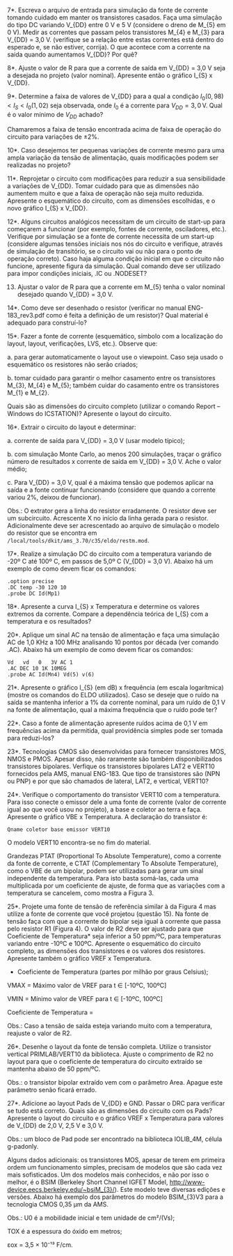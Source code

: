 7*. Escreva o arquivo de entrada para simulação da fonte de corrente tomando cuidado em manter os transistores casados. Faça uma simulação do tipo DC variando V_{DD} entre 0 V e 5 V (considere o dreno de M_{5} em 0 V). Medir as correntes que passam pelos transistores M_{4} e M_{3} para V_{DD} = 3,0 V. (verifique se a relação entre estas correntes está dentro do esperado e, se não estiver, corrija). O que acontece com a corrente na saída quando aumentamos V_{DD}? Por quê?

8*. Ajuste o valor de R para que a corrente de saída em V_{DD} = 3,0 V seja a desejada no projeto (valor nominal). Apresente então o gráfico I_{S} x V_{DD}.

9*. Determine a faixa de valores de V_{DD} para a qual a condição $I_0(0{,}98) < I_S < I_0(1{,}02)$ seja observada, onde $I_0$ é a corrente para $V_{DD} = 3{,}0\,\text{V}$. Qual é o valor mínimo de $V_{DD}$ achado?

Chamaremos a faixa de tensão encontrada acima de faixa de operação do circuito para variações de ±2%.

10*. Caso desejemos ter pequenas variações de corrente mesmo para uma ampla variação da tensão de alimentação, quais modificações podem ser realizadas no projeto?

11*. Reprojetar o circuito com modificações para reduzir a sua sensibilidade a variações de V_{DD}. Tomar cuidado para que as dimensões não aumentem muito e que a faixa de operação não seja muito reduzida. Apresente o esquemático do circuito, com as dimensões escolhidas, e o novo gráfico I_{S} x V_{DD}.

12*. Alguns circuitos analógicos necessitam de um circuito de start-up para começarem a funcionar (por exemplo, fontes de corrente, osciladores, etc.). Verifique por simulação se a fonte de corrente necessita de um start-up (considere algumas tensões iniciais nos nós do circuito e verifique, através de simulação de transitório, se o circuito vai ou não para o ponto de operação correto). Caso haja alguma condição inicial em que o circuito não funcione, apresente figura da simulação. Qual comando deve ser utilizado para impor condições iniciais, .IC ou .NODESET?

13. Ajustar o valor de R para que a corrente em M_{5} tenha o valor nominal desejado quando V_{DD} = 3,0 V.

14*. Como deve ser desenhado o resistor (verificar no manual ENG-183_rev3.pdf como é feita a definição de um resistor)? Qual material é adequado para construí-lo?

15*. Fazer a fonte de corrente (esquemático, símbolo com a localização do layout, layout, verificações, LVS, etc.). Observe que:

a. para gerar automaticamente o layout use o viewpoint. Caso seja usado o esquemático os resistores não serão criados;

b. tomar cuidado para garantir o melhor casamento entre os transistores M_{3}, M_{4} e M_{5}; também cuidar do casamento entre os transistores M_{1} e M_{2}.

Quais são as dimensões do circuito completo (utilizar o comando Report – Windows do ICSTATION)? Apresente o layout do circuito.

16*. Extrair o circuito do layout e determinar:

a. corrente de saída para V_{DD} = 3,0 V (usar modelo típico);

b. com simulação Monte Carlo, ao menos 200 simulações, traçar o gráfico número de resultados x corrente de saída em V_{DD} = 3,0 V. Ache o valor médio;

c. Para V_{DD} = 3,0 V, qual é a máxima tensão que podemos aplicar na saída e a fonte continuar funcionando (considere que quando a corrente variou 2%, deixou de funcionar).

Obs.: O extrator gera a linha do resistor erradamente. O resistor deve ser um subcircuito. Acrescente X no início da linha gerada para o resistor. Adicionalmente deve ser acrescentado ao arquivo de simulação o modelo do resistor que se encontra em `/local/tools/dkit/ams_3.70/c35/eldo/restm.mod`.

17*. Realize a simulação DC do circuito com a temperatura variando de -20º C até 100º C, em passos de 5,0º C (V_{DD} = 3,0 V). Abaixo há um exemplo de como devem ficar os comandos:

```
.option precise
.DC temp -30 120 10
.probe DC Id(Mp1)
```

18*. Apresente a curva I_{S} x Temperatura e determine os valores extremos da corrente. Compare a dependência teórica de I_{S} com a temperatura e os resultados?

20*. Aplique um sinal AC na tensão de alimentação e faça uma simulação AC de 1,0 KHz a 100 MHz analisando 10 pontos por década (ver comando .AC). Abaixo há um exemplo de como devem ficar os comandos:

```
Vd   vd   0   3V AC 1
.AC DEC 10 1K 10MEG
.probe AC Id(Mn4) Vd(5) v(6)
```

21*. Apresente o gráfico I_{S} (em dB) x frequência (em escala logarítmica) (mostre os comandos do ELDO utilizados). Caso se deseje que o ruído na saída se mantenha inferior a 1% da corrente nominal, para um ruído de 0,1 V na fonte de alimentação, qual a máxima frequência que o ruído pode ter?

22*. Caso a fonte de alimentação apresente ruídos acima de 0,1 V em frequências acima da permitida, qual providência simples pode ser tomada para reduzi-los?

23*. Tecnologias CMOS são desenvolvidas para fornecer transistores MOS, NMOS e PMOS. Apesar disso, não raramente são também disponibilizados transistores bipolares. Verfique os transistores bipolares LAT2 e VERT10 fornecidos pela AMS, manual ENG-183. Que tipo de transistores são (NPN ou PNP) e por que são chamados de lateral, LAT2, e vertical, VERT10?

24*. Verifique o comportamento do transistor VERT10 com a temperatura. Para isso conecte o emissor dele a uma fonte de corrente (valor de corrente igual ao que você usou no projeto), a base e coletor ao terra e faça. Apresente o gráfico VBE x Temperatura. A declaração do transistor é:

```
Qname coletor base emissor VERT10
```

O modelo VERT10 encontra-se no fim do material.

Grandezas PTAT (Proportional To Absolute Temperature), como a corrente da fonte de corrente, e CTAT (Complementary To Absolute Temperature), como o VBE de um bipolar, podem ser utilizadas para gerar um sinal independente da temperatura. Para isto basta somá-las, cada uma multiplicada por um coeficiente de ajuste, de forma que as variações com a temperatura se cancelem, como mostra a Figura 3.

25*. Projete uma fonte de tensão de referência similar à da Figura 4 mas utilize a fonte de corrente que você projetou (questão 15). Na fonte de tensão faça com que a corrente do bipolar seja igual à corrente que passa pelo resistor R1 (Figura 4). O valor de R2 deve ser ajustado para que Coeficiente de Temperatura* seja inferior a 50 ppm/ºC, para temperaturas variando entre -10ºC e 100ºC. Apresente o esquemático do circuito completo, as dimensões dos transistores e os valores dos resistores. Apresente também o gráfico VREF x Temperatura.

* Coeficiente de Temperatura (partes por milhão por graus Celsius);

VMAX = Máximo valor de VREF para t ∈ [-10ºC, 100ºC]

VMIN = Mínimo valor de VREF para t ∈ [-10ºC, 100ºC]

Coeficiente de Temperatura =

Obs.: Caso a tensão de saída esteja variando muito com a temperatura, reajuste o valor de R2.

26*. Desenhe o layout da fonte de tensão completa. Utilize o transistor vertical PRIMLAB/VERT10 da biblioteca. Ajuste o comprimento de R2 no layout para que o coeficiente de temperatura do circuito extraído se mantenha abaixo de 50 ppm/ºC.

Obs.: o transistor bipolar extraído vem com o parâmetro Area. Apague este parâmetro senão ficará errado.

27*. Adicione ao layout Pads de V_{DD} e GND. Passar o DRC para verificar se tudo está correto. Quais são as dimensões do circuito com os Pads? Apresente o layout do circuito e o gráfico VREF x Temperatura para valores de V_{DD} de 2,0 V, 2,5 V e 3,0 V.

Obs.: um bloco de Pad pode ser encontrado na biblioteca IOLIB_4M, célula g-padonly.

Alguns dados adicionais: os transistores MOS, apesar de terem em primeira ordem um funcionamento simples, precisam de modelos que são cada vez mais sofisticados. Um dos modelos mais conhecidos, e não por isso o melhor, é o BSIM (Berkeley Short Channel IGFET Model, http://www-device.eecs.berkeley.edu/~bsiM_{3}/). Este modelo teve diversas edições e versões. Abaixo há exemplo dos parâmetros do modelo BSIM_{3}V3 para a tecnologia CMOS 0,35 µm da AMS.

Obs.: U0 é a mobilidade inicial e tem unidade de cm²/(Vs);

TOX é a espessura do óxido em metros;

εox = 3,5 × 10⁻¹³ F/cm.